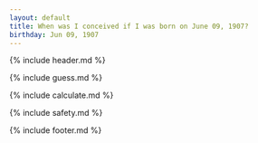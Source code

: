 ```yaml
---
layout: default
title: When was I conceived if I was born on June 09, 1907?
birthday: Jun 09, 1907
---
```


{% include header.md %}

{% include guess.md %}

{% include calculate.md %}

{% include safety.md %}

{% include footer.md %}



